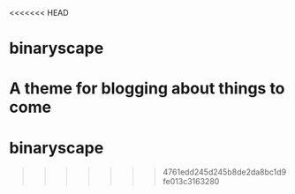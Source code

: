 <<<<<<< HEAD
# binaryscape
A theme for blogging about things to come
=======
# binaryscape
>>>>>>> 4761edd245d245b8de2da8bc1d9fe013c3163280
